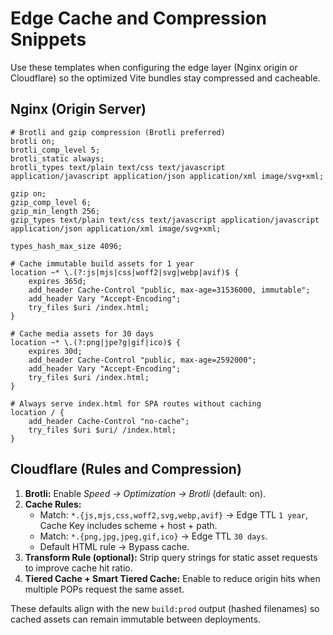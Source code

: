 # Edge Cache and Compression Snippets

Use these templates when configuring the edge layer (Nginx origin or Cloudflare) so the optimized Vite bundles stay compressed and cacheable.

## Nginx (Origin Server)

```nginx
# Brotli and gzip compression (Brotli preferred)
brotli on;
brotli_comp_level 5;
brotli_static always;
brotli_types text/plain text/css text/javascript application/javascript application/json application/xml image/svg+xml;

gzip on;
gzip_comp_level 6;
gzip_min_length 256;
gzip_types text/plain text/css text/javascript application/javascript application/json application/xml image/svg+xml;

types_hash_max_size 4096;

# Cache immutable build assets for 1 year
location ~* \.(?:js|mjs|css|woff2|svg|webp|avif)$ {
    expires 365d;
    add_header Cache-Control "public, max-age=31536000, immutable";
    add_header Vary "Accept-Encoding";
    try_files $uri /index.html;
}

# Cache media assets for 30 days
location ~* \.(?:png|jpe?g|gif|ico)$ {
    expires 30d;
    add_header Cache-Control "public, max-age=2592000";
    add_header Vary "Accept-Encoding";
    try_files $uri /index.html;
}

# Always serve index.html for SPA routes without caching
location / {
    add_header Cache-Control "no-cache";
    try_files $uri $uri/ /index.html;
}
```

## Cloudflare (Rules and Compression)

1. **Brotli:** Enable *Speed → Optimization → Brotli* (default: on).
2. **Cache Rules:**
   - Match: `*.{js,mjs,css,woff2,svg,webp,avif}` → Edge TTL `1 year`, Cache Key includes scheme + host + path.
   - Match: `*.{png,jpg,jpeg,gif,ico}` → Edge TTL `30 days`.
   - Default HTML rule → Bypass cache.
3. **Transform Rule (optional):** Strip query strings for static asset requests to improve cache hit ratio.
4. **Tiered Cache + Smart Tiered Cache:** Enable to reduce origin hits when multiple POPs request the same asset.

These defaults align with the new `build:prod` output (hashed filenames) so cached assets can remain immutable between deployments.
